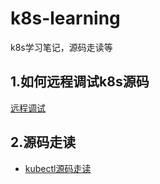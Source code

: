 # k8s-learning
k8s学习笔记，源码走读等
## 1.如何远程调试k8s源码
[远程调试](doc/remote-debug.md)
## 2.源码走读
- [kubectl源码走读](kubectl.md)
